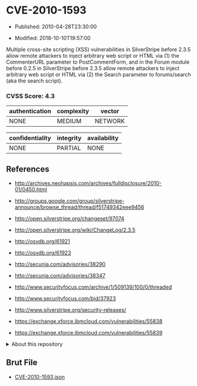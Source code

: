 # CVE-2010-1593

- Published: 2010-04-28T23:30:00

- Modified: 2018-10-10T19:57:00

Multiple cross-site scripting (XSS) vulnerabilities in SilverStripe before 2.3.5 allow remote attackers to inject arbitrary web script or HTML via (1) the CommenterURL parameter to PostCommentForm, and in the Forum module before 0.2.5 in SilverStripe before 2.3.5 allow remote attackers to inject arbitrary web script or HTML via (2) the Search parameter to forums/search (aka the search script).

### CVSS Score: **4.3**

| authentication | complexity | vector |
| --- | --- | --- |
| NONE | MEDIUM | NETWORK |

| confidentiality | integrity | availability |
| --- | --- | --- |
| NONE | PARTIAL | NONE |

## References

* http://archives.neohapsis.com/archives/fulldisclosure/2010-01/0450.html

* http://groups.google.com/group/silverstripe-announce/browse_thread/thread/f51749342eee9456

* http://open.silverstripe.org/changeset/97074

* http://open.silverstripe.org/wiki/ChangeLog/2.3.5

* http://osvdb.org/61921

* http://osvdb.org/61923

* http://secunia.com/advisories/38290

* http://secunia.com/advisories/38347

* http://www.securityfocus.com/archive/1/509139/100/0/threaded

* http://www.securityfocus.com/bid/37923

* http://www.silverstripe.org/security-releases/

* https://exchange.xforce.ibmcloud.com/vulnerabilities/55838

* https://exchange.xforce.ibmcloud.com/vulnerabilities/55839

<details>
<summary>About this repository</summary> 

  This repository is part of the project [Live Hack CVE](https://github.com/Live-Hack-CVE). Main website can be found [www.live-hack.org](https://www.live-hack.org) 
  
  Made by [Sn0wAlice](https://github.com/Sn0wAlice) for the people that care about security and need to have a feed of the latest CVEs. Hope you enjoy it, don't forget to star the repo and follow me on [Twitter](https://twitter.com/Sn0wAlice) and [Github](https://github.com/Sn0wAlice). And that is my [personnal website](https://www.alice-snow.me/)

  - [Home Page](https://github.com/Live-Hack-CVE)
  - [Framework](https://github.com/Live-Hack-CVE/cve-framework)
  - [CVE database](https://github.com/Live-Hack-CVE/full_database)
  - [Changelog](https://github.com/Live-Hack-CVE/Changelog)
</details>

## Brut File

* [CVE-2010-1593.json](https://raw.githubusercontent.com/Live-Hack-CVE/full_database/main/cves/2010/CVE-2010-1593.json)

